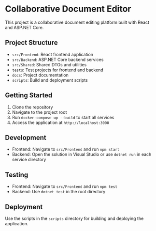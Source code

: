 # Collaborative Document Editor

This project is a collaborative document editing platform built with React and ASP.NET Core.

## Project Structure

- `src/Frontend`: React frontend application
- `src/Backend`: ASP.NET Core backend services
- `src/Shared`: Shared DTOs and utilities
- `tests`: Test projects for frontend and backend
- `docs`: Project documentation
- `scripts`: Build and deployment scripts

## Getting Started

1. Clone the repository
2. Navigate to the project root
3. Run `docker-compose up --build` to start all services
4. Access the application at `http://localhost:3000`

## Development

- Frontend: Navigate to `src/Frontend` and run `npm start`
- Backend: Open the solution in Visual Studio or use `dotnet run` in each service directory

## Testing

- Frontend: Navigate to `src/Frontend` and run `npm test`
- Backend: Use `dotnet test` in the root directory

## Deployment

Use the scripts in the `scripts` directory for building and deploying the application.

